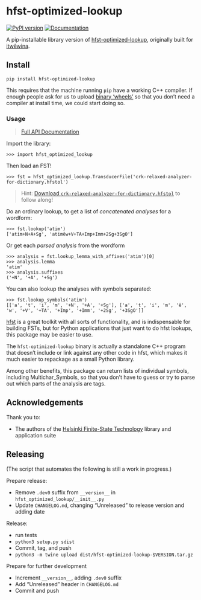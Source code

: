 hfst-optimized-lookup
=====================

[![PyPI version](https://img.shields.io/pypi/v/hfst-optimized-lookup)](https://pypi.org/project/hfst-optimized-lookup/)
[![Documentation](https://github.com/UAlbertaALTLab/hfst-optimized-lookup/actions/workflows/build-docs.yml/badge.svg)](https://ualbertaaltlab.github.io/hfst-optimized-lookup/)

A pip-installable library version of [hfst-optimized-lookup][], originally
built for [itwêwina][].

Install
-------

    pip install hfst-optimized-lookup
This requires that the machine running `pip` have a working C++ compiler. If
enough people ask for us to upload [binary ‘wheels’] so that you don’t need a
compiler at install time, we could start doing so.

[binary ‘wheels’]: https://packaging.python.org/guides/distributing-packages-using-setuptools/#wheels
### Usage

> [Full API Documentation](https://ualbertaaltlab.github.io/hfst-optimized-lookup/api.html)

Import the library:

    >>> import hfst_optimized_lookup

Then load an FST!

    >>> fst = hfst_optimized_lookup.TransducerFile('crk-relaxed-analyzer-for-dictionary.hfstol')

> Hint: [Download `crk-relaxed-analyzer-for-dictionary.hfstol`][example-fst]
> to follow along!

Do an ordinary lookup, to get a list of _concatenated analyses_ for a wordform:

    >>> fst.lookup('atim')
    ['atim+N+A+Sg', 'atimêw+V+TA+Imp+Imm+2Sg+3SgO']

Or get each _parsed analysis_ from the wordform

    >>> analysis = fst.lookup_lemma_with_affixes('atim')[0]
    >>> analysis.lemma
    'atim'
    >>> analysis.suffixes
    ('+N', '+A', '+Sg')

You can also lookup the analyses with symbols separated:

    >>> fst.lookup_symbols('atim')
    [['a', 't', 'i', 'm', '+N', '+A', '+Sg'], ['a', 't', 'i', 'm', 'ê', 'w', '+V', '+TA', '+Imp', '+Imm', '+2Sg', '+3SgO']]


[itwêwina]: https://itwewina.dev
[hfst-optimized-lookup]: https://github.com/hfst/hfst/blob/master/tools/src/hfst-optimized-lookup.cc
[example-fst]: https://github.com/UAlbertaALTLab/hfst-optimized-lookup/releases/download/v0.0.10/crk-relaxed-analyzer-for-dictionary.hfstol

[hfst] is a great toolkit with all sorts of functionality, and is
indispensable for building FSTs, but for Python applications that just want
to do hfst lookups, this package may be easier to use.

The `hfst-optimized-lookup` binary is actually a standalone C++ program
that doesn’t include or link against any other code in hfst, which makes it
much easier to repackage as a small Python library.

Among other benefits, this package can return lists of individual symbols,
including Multichar_Symbols, so that you don’t have to guess or try to
parse out which parts of the analysis are tags.

Acknowledgements
----------------

Thank you to:

  - The authors of the [Helsinki Finite-State Technology][hfst] library and
    application suite

[hfst]: https://github.com/hfst/hfst

## Releasing

(The script that automates the following is still a work in progress.)

Prepare release:

  - Remove `.dev0` suffix from `__version__` in
    `hfst_optimized_lookup/__init__.py`
  - Update `CHANGELOG.md`, changing “Unreleased” to release version and
    adding date

Release:

  - run tests
  - `python3 setup.py sdist`
  - Commit, tag, and push
  - `python3 -m twine upload dist/hfst-optimized-lookup-$VERSION.tar.gz`

Prepare for further development

  - Increment `__version__`, adding `.dev0` suffix
  - Add “Unreleased” header in `CHANGELOG.md`
  - Commit and push
